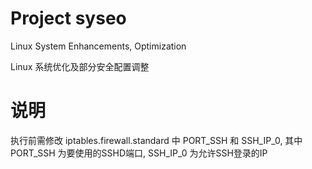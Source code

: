 Project syseo
=====

Linux System Enhancements, Optimization

Linux 系统优化及部分安全配置调整



说明
======

执行前需修改 iptables.firewall.standard 中 PORT_SSH 和 SSH_IP_0,
其中 PORT_SSH 为要使用的SSHD端口, SSH_IP_0 为允许SSH登录的IP
